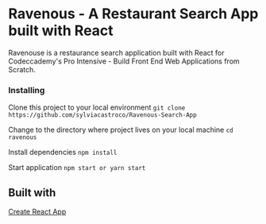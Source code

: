 # Ravenous - A Restaurant Search App built with React

Ravenouse is a restaurance search application built with React for Codeccademy's Pro Intensive - Build Front End Web Applications from Scratch.

### Installing

Clone this project to your local environment
`git clone https://github.com/sylviacastroco/Ravenous-Search-App`

Change to the directory where project lives on your local machine
`cd ravenous`

Install dependencies
`npm install`

Start application
`npm start or yarn start`

## Built with

[Create React App](https://github.com/facebook/create-react-app)
